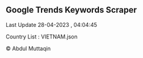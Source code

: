 

## Google Trends Keywords Scraper 
 
Last Update 28-04-2023 , 04:04:45

Country List :
VIETNAM.json



© Abdul Muttaqin 
